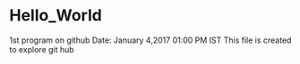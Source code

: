 # Hello_World
1st program on github
Date: January 4,2017 01:00 PM IST
This file is created to explore git hub
